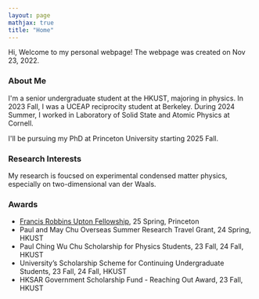 ```yaml
---
layout: page
mathjax: true
title: "Home"
---
```


Hi, Welcome to my personal webpage! The webpage was created on Nov 23, 2022.

### About Me
I'm a senior undergraduate student at the HKUST, majoring in physics. In 2023 Fall, I was a UCEAP reciprocity student at  Berkeley. During 2024 Summer, I worked in Laboratory of Solid State and Atomic Physics at Cornell.

I'll be pursuing my PhD at Princeton University starting 2025 Fall.

### Research Interests
My research is foucsed on experimental condensed matter physics, especially on two-dimensional van der Waals.

### Awards
* [Francis Robbins Upton Fellowship](https://gradschool.princeton.edu/financial-support/fellowships/princeton-fellowships/francis-robbins-upton-fellowship), 25 Spring, Princeton
* Paul and May Chu Overseas Summer Research Travel Grant, 24 Spring, HKUST
* Paul Ching Wu Chu Scholarship for Physics Students, 23 Fall, 24 Fall, HKUST
* University’s Scholarship Scheme for Continuing Undergraduate Students, 23 Fall, 24 Fall, HKUST
* HKSAR Government Scholarship Fund - Reaching Out Award, 23 Fall, HKUST
